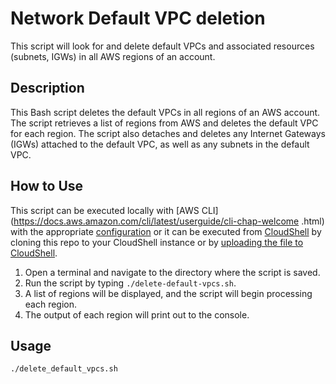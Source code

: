 # Network Default VPC deletion
This script will look for and delete default VPCs and associated resources (subnets, IGWs) in all AWS regions of an
 account.

## Description
This Bash script deletes the default VPCs in all regions of an AWS account. The script retrieves a list of regions
 from AWS and deletes the default VPC for each region. The script also detaches and deletes any Internet Gateways (IGWs) attached to the default VPC, as well as any subnets in the default VPC.

## How to Use
This script can be executed locally with [AWS CLI](https://docs.aws.amazon.com/cli/latest/userguide/cli-chap-welcome
.html) with the appropriate [configuration](https://docs.aws.amazon.com/cli/latest/userguide/cli-chap-configure.html
) or it can be executed from [CloudShell](https://docs.aws.amazon.com/cloudshell/latest/userguide/welcome.html) by
 cloning this repo to your CloudShell instance or by [uploading the file to CloudShell](https://docs.aws.amazon.com/cloudshell/latest/userguide/working-with-cloudshell.html#:~:text=To%20upload%20files%20to%20AWS%20CloudShell).

1. Open a terminal and navigate to the directory where the script is saved.
2. Run the script by typing `./delete-default-vpcs.sh`.
3. A list of regions will be displayed, and the script will begin processing each region.
4. The output of each region will print out to the console.


## Usage
`./delete_default_vpcs.sh`



